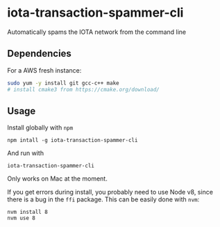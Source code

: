 # iota-transaction-spammer-cli
Automatically spams the IOTA network from the command line

## Dependencies

For a AWS fresh instance:

```bash
sudo yum -y install git gcc-c++ make
# install cmake3 from https://cmake.org/download/
```

## Usage

Install globally with `npm`

    npm intall -g iota-transaction-spammer-cli

And run with

    iota-transaction-spammer-cli
    
Only works on Mac at the moment.

If you get errors during install, you probably need to use Node v8, since there is a bug in the `ffi` package. This can be easily done with `nvm`:

    nvm install 8
    nvm use 8